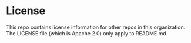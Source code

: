 # License

This repo contains license information for other repos in this organization. The LICENSE file (which is Apache 2.0) only apply to README.md.
